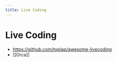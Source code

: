 ```yaml
---
title: Live Coding
---
```


# Live Coding

- https://github.com/toplap/awesome-livecoding
- [[Orca]]
